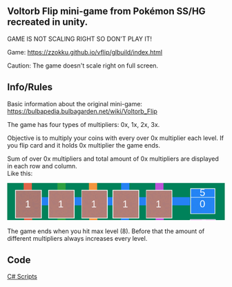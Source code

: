 Voltorb Flip mini-game from Pokémon SS/HG recreated in unity.
------------------------------------------------------------
GAME IS NOT SCALING RIGHT SO DON'T PLAY IT!

Game: https://zzokku.github.io/vflip/glbuild/index.html 

Caution: The game doesn't scale right on full screen.

Info/Rules
---
Basic information about the original mini-game:
https://bulbapedia.bulbagarden.net/wiki/Voltorb_Flip

The game has four types of multipliers:
0x,
1x,
2x,
3x.

Objective is to multiply your coins with every over 0x multiplier each level. If you flip card and it holds 0x multiplier the game ends. 

Sum of over 0x multipliers and total amount of 0x multipliers are displayed in each row and column.  
Like this:

![Like this](example.png)

The game ends when you hit max level (8). Before that the amount of different multipliers always increases every level.

Code
----
[C# Scripts](Assets/Scripts)







